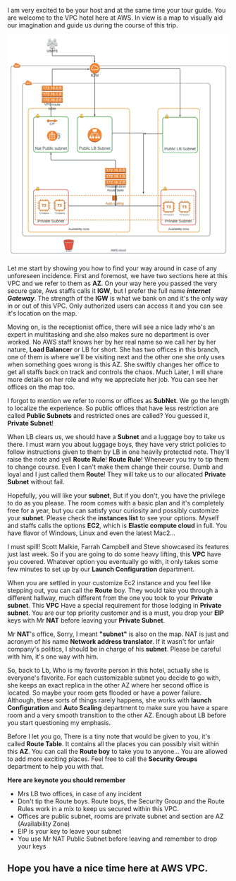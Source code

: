 I am very excited to be your host and at the same time your tour guide. You are welcome to the VPC hotel here at AWS. In view is a map to visually aid our imagination and guide us during the course of this trip.




![Image description](project_starter/diagram.jpeg)

Let me start by showing you how to find your way around in case of any unforeseen incidence. First and foremost, we have two sections here at this VPC and we refer to them as **AZ**. On your way here you passed the very secure gate, Aws staffs calls it **IGW**, but I prefer the full name ***internet Gateway***. The strength of the **IGW** is what we bank on and it's the only way in or out of this VPC. Only authorized users can access it and you can see it's location on the map.


Moving on, is the receptionist office, there will see a nice lady who's an expert in multitasking and she also makes sure no department is over worked. No AWS staff knows her by her real name so we call her by her nature, **Load Balancer** or LB for short. She has two offices in this branch, one of them is where we'll be visiting next and the other one she only uses when something goes wrong is this AZ. She swiftly changes her office to get all staffs back on track and controls the chaos. Much Later, I will share more details on her role and why we appreciate her job. You can see her offices on the map too.

I forgot to mention we refer to rooms or offices as **SubNet**. We go the length to localize the experience. So public offices that have less restriction are called **Public Subnets** and restricted ones are called? You guessed it, **Private Subnet**!

When LB clears us, we should have a **Subnet** and a luggage boy to take us there. I must warn you about luggage boys, they have very strict policies to follow instructions given to them by LB in one heavily protected note. They'll raise the note and yell **Route Rule**! **Route Rule**! Whenever you try to tip them to change course. Even I can't make them change their course. Dumb and loyal and I just called them **Route**! They will take us to our allocated **Private Subnet** without fail.


Hopefully, you will like your **subnet**, But if you don't, you have the privilege to do as you please. The room comes with a basic plan and it's completely free for a year, but you can satisfy your curiosity and possibly customize your **subnet**. Please check the **instances list** to see your options. Myself and staffs calls the options **EC2**, which is **Elastic compute cloud** in full. You have flavor of Windows, Linux and even the latest Mac2...

I must spill! Scott Malkie, Farrah Campbell and Steve showcased its features just last week. So if you are going to do some heavy lifting, this **VPC** have you covered. Whatever option you eventually go with, it only takes some few minutes to set up by our **Launch Configuration** department. 

When you are settled in your customize Ec2 instance and you feel like stepping out, you can call the **Route** boy. They would take you through a different hallway, much different from the one you took to your **Private subnet**. This **VPC** Have a special requirement for those lodging in **Private subnet**. You are our top priority customer and is a must, you drop your **EIP** keys with Mr **NAT** before leaving your **Private Subnet**. 


Mr **NAT**'s office, Sorry, I meant **"subnet"** is also on the map. NAT is just and acronym of his name **Network address translator**. If it wasn't for unfair company's politics, I should be in charge of his **subnet**. Please be careful with him, it's one way with him. 

So, back to Lb, Who is my favorite person in this hotel, actually she is everyone's favorite. For each customizable subnet you decide to go with, she keeps an exact replica in the other AZ where her second office is located. So maybe your room gets flooded or have a power failure. Although, these sorts of things rarely happens, she works with **launch Configuration** and **Auto Scaling** department to make sure you have a spare room and a very smooth transition to the other AZ. Enough about LB before you start questioning my emphasis.

Before I let you go, There is a tiny note that would be given to you, it's called **Route Table**. It contains all the places you can possibly visit within this **AZ**. You can call the **Route boy** to take you to anyone... You are allowed to add more exciting places. Feel free to call the **Security Groups** department to help you with that. 



**Here are keynote you should remember**

- Mrs LB two offices, in case of any incident
- Don't tip the Route boys. Route boys, the Security Group and the Route Rules work in a mix to keep us secured within this VPC.
- Offices are public subnet, rooms are private subnet and section are AZ (Availability Zone)
- EIP is your key to leave your subnet 
- You use Mr NAT Public Subnet before leaving and remember to drop your keys



## Hope you have a nice time here at AWS VPC.